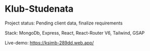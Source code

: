 ﻿# Klub-Studenata
 Project status: Pending client data, finalize requirements 
 
 
 Stack: MongoDb, Express, React, React-Router V6, Tailwind, GSAP 
 
 
 Live-demo: https://ksimb-289dd.web.app/
